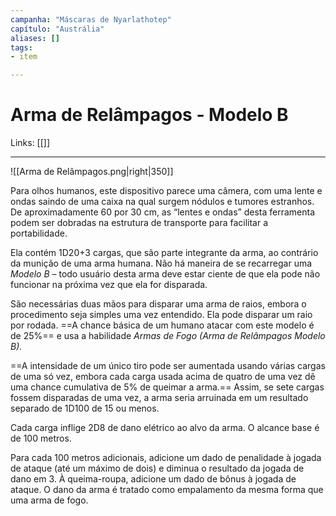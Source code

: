 ```yaml
---
campanha: "Máscaras de Nyarlathotep"
capítulo: "Austrália"
aliases: []
tags: 
- item

---
```


# Arma de Relâmpagos - Modelo B

Links: [[]]

---
![[Arma de Relâmpagos.png|right|350]]

Para olhos humanos, este dispositivo parece uma câmera, com uma lente e ondas saindo de uma caixa na qual surgem nódulos e tumores estranhos. De aproximadamente 60 por 30 cm, as “lentes e ondas” desta ferramenta podem ser dobradas na estrutura de transporte para facilitar a portabilidade. 

Ela contém 1D20+3 cargas, que são parte integrante da arma, ao contrário da munição de uma arma humana. Não há maneira de se recarregar uma *Modelo B* – todo usuário desta arma deve estar ciente de que ela pode não funcionar na próxima vez que ela for disparada.

São necessárias duas mãos para disparar uma arma de raios, embora o procedimento seja simples uma vez entendido. Ela pode disparar um raio por rodada. ==A chance básica de um humano atacar com este modelo é de 25%== e usa a habilidade *Armas de Fogo (Arma de Relâmpagos Modelo B).* 

==A intensidade de um único tiro pode ser aumentada usando várias cargas de uma só vez, embora cada carga usada acima de quatro de uma vez dê uma chance cumulativa de 5% de queimar a arma.== Assim, se sete cargas fossem disparadas de uma vez, a arma seria arruinada em um resultado separado de 1D100 de 15 ou menos. 

Cada carga inflige 2D8 de dano elétrico ao alvo da arma. O alcance base é de 100 metros.

Para cada 100 metros adicionais, adicione um dado de penalidade à jogada de ataque (até um máximo de dois) e diminua o resultado da jogada de dano em 3. À queima-roupa, adicione um dado de bônus à jogada de ataque. O dano da arma é tratado como empalamento da mesma forma que uma arma de fogo. 